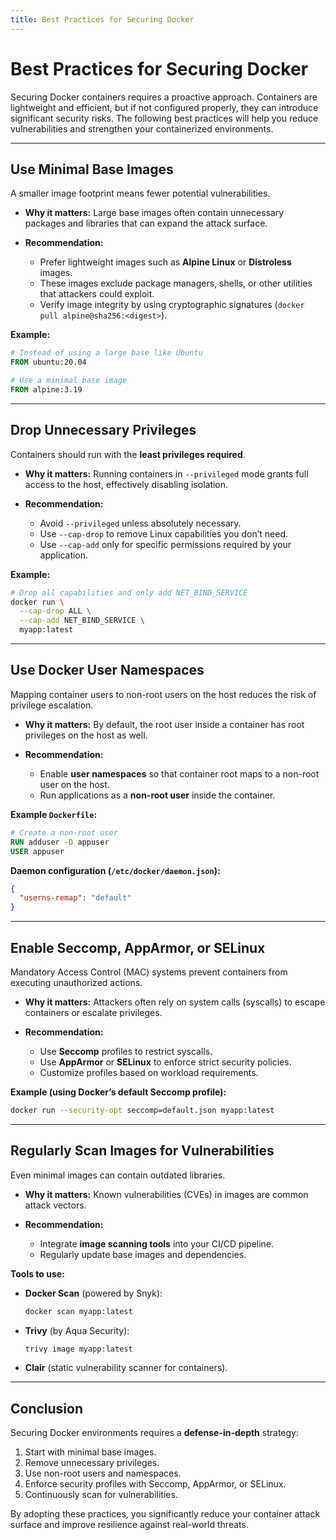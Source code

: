 ```yaml
---
title: Best Practices for Securing Docker
---
```

# Best Practices for Securing Docker

Securing Docker containers requires a proactive approach. Containers are lightweight and efficient, but if not configured properly, they can introduce significant security risks. The following best practices will help you reduce vulnerabilities and strengthen your containerized environments.

---

## Use Minimal Base Images

A smaller image footprint means fewer potential vulnerabilities.

* **Why it matters:** Large base images often contain unnecessary packages and libraries that can expand the attack surface.
* **Recommendation:**

  * Prefer lightweight images such as **Alpine Linux** or **Distroless** images.
  * These images exclude package managers, shells, or other utilities that attackers could exploit.
  * Verify image integrity by using cryptographic signatures (`docker pull alpine@sha256:<digest>`).

**Example:**

```dockerfile
# Instead of using a large base like Ubuntu
FROM ubuntu:20.04

# Use a minimal base image
FROM alpine:3.19
```

---

## Drop Unnecessary Privileges

Containers should run with the **least privileges required**.

* **Why it matters:** Running containers in `--privileged` mode grants full access to the host, effectively disabling isolation.
* **Recommendation:**

  * Avoid `--privileged` unless absolutely necessary.
  * Use `--cap-drop` to remove Linux capabilities you don’t need.
  * Use `--cap-add` only for specific permissions required by your application.

**Example:**

```bash
# Drop all capabilities and only add NET_BIND_SERVICE
docker run \
  --cap-drop ALL \
  --cap-add NET_BIND_SERVICE \
  myapp:latest
```

---

## Use Docker User Namespaces

Mapping container users to non-root users on the host reduces the risk of privilege escalation.

* **Why it matters:** By default, the root user inside a container has root privileges on the host as well.
* **Recommendation:**

  * Enable **user namespaces** so that container root maps to a non-root user on the host.
  * Run applications as a **non-root user** inside the container.

**Example `Dockerfile`:**

```dockerfile
# Create a non-root user
RUN adduser -D appuser
USER appuser
```

**Daemon configuration (`/etc/docker/daemon.json`):**

```json
{
  "userns-remap": "default"
}
```

---

## Enable Seccomp, AppArmor, or SELinux

Mandatory Access Control (MAC) systems prevent containers from executing unauthorized actions.

* **Why it matters:** Attackers often rely on system calls (syscalls) to escape containers or escalate privileges.
* **Recommendation:**

  * Use **Seccomp** profiles to restrict syscalls.
  * Use **AppArmor** or **SELinux** to enforce strict security policies.
  * Customize profiles based on workload requirements.

**Example (using Docker’s default Seccomp profile):**

```bash
docker run --security-opt seccomp=default.json myapp:latest
```

---

## Regularly Scan Images for Vulnerabilities

Even minimal images can contain outdated libraries.

* **Why it matters:** Known vulnerabilities (CVEs) in images are common attack vectors.
* **Recommendation:**

  * Integrate **image scanning tools** into your CI/CD pipeline.
  * Regularly update base images and dependencies.

**Tools to use:**

* **Docker Scan** (powered by Snyk):

  ```bash
  docker scan myapp:latest
  ```

* **Trivy** (by Aqua Security):

  ```bash
  trivy image myapp:latest
  ```

* **Clair** (static vulnerability scanner for containers).

---

## Conclusion

Securing Docker environments requires a **defense-in-depth** strategy:

1. Start with minimal base images.
2. Remove unnecessary privileges.
3. Use non-root users and namespaces.
4. Enforce security profiles with Seccomp, AppArmor, or SELinux.
5. Continuously scan for vulnerabilities.

By adopting these practices, you significantly reduce your container attack surface and improve resilience against real-world threats.
